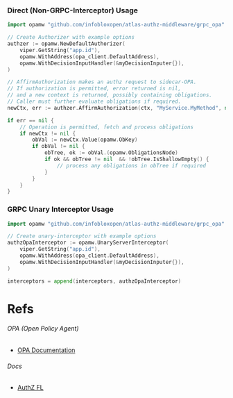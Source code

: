 ### Direct (Non-GRPC-Interceptor) Usage

```go
import opamw "github.com/infobloxopen/atlas-authz-middleware/grpc_opa"

// Create Authorizer with example options
authzer := opamw.NewDefaultAuthorizer(
    viper.GetString("app.id"),
    opamw.WithAddress(opa_client.DefaultAddress),
    opamw.WithDecisionInputHandler(&myDecisionInputer{}),
)

// AffirmAuthorization makes an authz request to sidecar-OPA.
// If authorization is permitted, error returned is nil,
// and a new context is returned, possibly containing obligations.
// Caller must further evaluate obligations if required.
newCtx, err := authzer.AffirmAuthorization(ctx, "MyService.MyMethod", nil)

if err == nil {
    // Operation is permitted, fetch and process obligations
    if newCtx != nil {
        obVal := newCtx.Value(opamw.ObKey)
        if obVal != nil {
            obTree, ok := obVal.(opamw.ObligationsNode)
            if ok && obTree != nil  && !obTree.IsShallowEmpty() {
                // process any obligations in obTree if required
            }
        }
    }
}
```

### GRPC Unary Interceptor Usage

```go
import opamw "github.com/infobloxopen/atlas-authz-middleware/grpc_opa"

// Create unary-interceptor with example options
authzOpaInterceptor := opamw.UnaryServerInterceptor(
    viper.GetString("app.id"),
    opamw.WithAddress(opa_client.DefaultAddress),
    opamw.WithDecisionInputHandler(&myDecisionInputer{}),
)

interceptors = append(interceptors, authzOpaInterceptor)
```

# Refs

###### OPA (Open Policy Agent)
- [OPA Documentation](https://www.openpolicyagent.org/docs/latest/)

######  Docs
- [AuthZ FL](https://docs.google.com/document/d/1QfnK0MTaDA-eHifxZyR8DVwEm8ao20Ikd_MrlhCO9rc/edit#)
